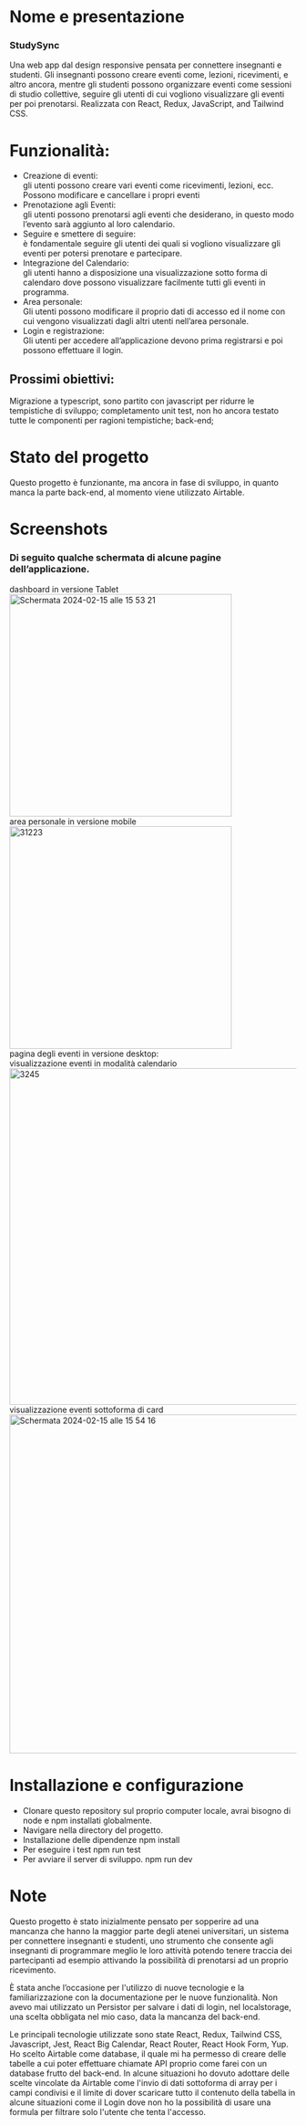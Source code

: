 <h1>Nome e presentazione</h1>

<h3>StudySync</h3>

<p>Una web app dal design responsive pensata per connettere insegnanti e studenti. Gli insegnanti possono creare eventi come, lezioni, ricevimenti, e altro ancora, mentre gli studenti possono organizzare eventi come sessioni di studio collettive, seguire gli utenti di cui vogliono visualizzare gli eventi per poi prenotarsi.
Realizzata con React, Redux, JavaScript, and Tailwind CSS.</p>

<h1>Funzionalità:</h1>
<ul>
  <li>
Creazione di eventi:<br>
gli utenti possono creare vari eventi come ricevimenti, lezioni, ecc. Possono modificare e cancellare i propri eventi
    </li>
  <li>
Prenotazione agli Eventi:<br>
gli utenti possono prenotarsi agli eventi che desiderano, in questo modo l’evento sarà aggiunto al loro calendario.
  </li>
  <li>
Seguire e smettere di seguire: <br>
è fondamentale seguire gli utenti dei quali si vogliono visualizzare gli eventi per potersi prenotare e partecipare.
    </li>
  <li>
Integrazione del Calendario: <br>
gli utenti hanno a disposizione una visualizzazione sotto forma di calendaro dove possono visualizzare facilmente tutti gli eventi in programma.
    </li>
  <li>
Area personale:<br>
Gli utenti possono modificare il proprio dati di accesso ed il nome con cui vengono visualizzati dagli altri utenti nell’area personale.
    </li>
  <li>
Login e registrazione:<br>
Gli utenti per accedere all’applicazione devono prima registrarsi e poi possono effettuare il login.
    </li>
</ul>

<h2>Prossimi obiettivi:</h2>

Migrazione a typescript, sono partito con javascript per ridurre le tempistiche di sviluppo;
completamento unit test, non ho ancora testato tutte le componenti per ragioni tempistiche;
back-end;


<h1>Stato del progetto</h1>

Questo progetto è funzionante, ma ancora in fase di sviluppo, in quanto manca la parte back-end, al momento viene utilizzato Airtable.

<h1>Screenshots</h1>
<h3>Di seguito qualche schermata di alcune pagine dell’applicazione.</h3>

dashboard in versione Tablet
<br>
<img width="390" alt="Schermata 2024-02-15 alle 15 53 21" src="https://github.com/roccolena22/studysync/assets/128648624/73f28b78-9019-4a7c-9704-5ec9ad99ab23">
<br>
area personale in versione mobile 
<br>
<img width="390" alt="31223" src="https://github.com/roccolena22/studysync/assets/128648624/619358ba-836f-4ba0-b7b7-ad0ad1ef2659">
<br>
pagina degli eventi in versione desktop:
<br>
visualizzazione eventi in modalità calendario
<br>
<img width="590" alt="3245" src="https://github.com/roccolena22/studysync/assets/128648624/43559aee-d01d-4807-998e-c49ebf9d602b">
<br>
visualizzazione eventi sottoforma di card
<br>
<img width="594" alt="Schermata 2024-02-15 alle 15 54 16" src="https://github.com/roccolena22/studysync/assets/128648624/e296f432-57d8-4539-a874-fde3fcfe2c5d">


<h1>Installazione e configurazione</h1>
<ul>
  <li>
Clonare questo repository sul proprio computer locale, avrai bisogno di node e npm installati globalmente.
    </li>
  <li>
Navigare nella directory del progetto. 
</li>
  <li>
Installazione delle dipendenze
npm install 
</li>
<li>
Per eseguire i test
npm run test
</li>
<li>
Per avviare il server di sviluppo.
npm run dev 
  </li>
</ul>
<h1>Note</h1>

<p>Questo progetto è stato inizialmente pensato per sopperire ad una mancanza che hanno la maggior parte degli atenei universitari, un sistema per connettere insegnanti e studenti, uno strumento che consente agli insegnanti di programmare meglio le loro attività potendo tenere traccia dei partecipanti ad esempio attivando la possibilità di prenotarsi ad un proprio ricevimento.
</p>
<p>
È stata anche l’occasione per l'utilizzo di nuove tecnologie e la familiarizzazione con la documentazione per le nuove funzionalità.
Non avevo mai utilizzato un Persistor per salvare i dati di login, nel localstorage, una scelta obbligata nel mio caso, data la mancanza del back-end.
</p>
<p>
Le principali tecnologie utilizzate sono state React, Redux, Tailwind CSS, Javascript, Jest, React Big Calendar, React Router, React Hook Form, Yup.
​​Ho scelto Airtable come database, il quale mi ha permesso di creare delle tabelle a cui poter effettuare chiamate API proprio come farei con un database frutto del back-end. In alcune situazioni ho dovuto adottare delle scelte vincolate da Airtable come l'invio di dati sottoforma di array per i campi condivisi e il limite di dover scaricare tutto il contenuto della tabella in alcune situazioni come il Login dove non ho la possibilità di usare una formula per filtrare solo l'utente che tenta l'accesso.</p>
